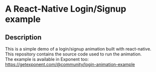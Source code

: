 # A React-Native Login/Signup example

## Description
This is a simple demo of a login/signup animation built with react-native.
This repository contains the source code used to run the animation.   
The example is available in Exponent too: https://getexponent.com/@community/login-animation-example

